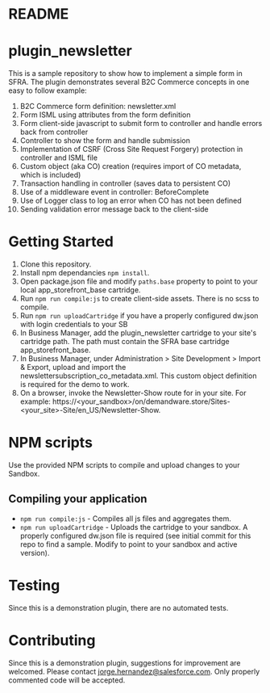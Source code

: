 # README #
# plugin_newsletter

This is a sample repository to show how to implement a simple form in SFRA.
The plugin demonstrates several B2C Commerce concepts in one easy to follow example:
1. B2C Commerce form definition: newsletter.xml
2. Form ISML using attributes from the form definition
3. Form client-side javascript to submit form to controller and handle errors back from controller
4. Controller to show the form and handle submission
5. Implementation of CSRF (Cross Site Request Forgery) protection in controller and ISML file
6. Custom object (aka CO) creation (requires import of CO metadata, which is included)
7. Transaction handling in controller (saves data to persistent CO)
8. Use of a middleware event in controller: BeforeComplete
9. Use of Logger class to log an error when CO has not been defined
10. Sending validation error message back to the client-side

# Getting Started

1. Clone this repository.
2. Install npm dependancies `npm install`.
3. Open package.json file and modify `paths.base` property to point to your local app_storefront_base cartridge.
4. Run `npm run compile:js` to create client-side assets.  There is no scss to compile.
5. Run `npm run uploadCartridge` if you have a properly configured dw.json with login credentials to your SB
6. In Business Manager, add the plugin_newsletter cartridge to your site's cartridge path. The path must contain the SFRA base cartridge app_storefront_base.
7. In Business Manager, under Administration > Site Development > Import & Export, upload and import the newslettersubscription_co_metadata.xml.  This custom object definition is required for the demo to work.
8. On a browser, invoke the Newsletter-Show route for in your site.  For example: https://<your_sandbox>/on/demandware.store/Sites-<your_site>-Site/en_US/Newsletter-Show.

# NPM scripts
Use the provided NPM scripts to compile and upload changes to your Sandbox.

## Compiling your application

* `npm run compile:js` - Compiles all js files and aggregates them.
* `npm run uploadCartridge` - Uploads the cartridge to your sandbox. A properly configured dw.json file is required (see initial commit for this repo to find a sample. Modify to point to your sandbox and active version).

# Testing
Since this is a demonstration plugin, there are no automated tests.

# Contributing
Since this is a demonstration plugin, suggestions for improvement are welcomed. Please contact jorge.hernandez@salesforce.com. Only properly commented code will be accepted.
